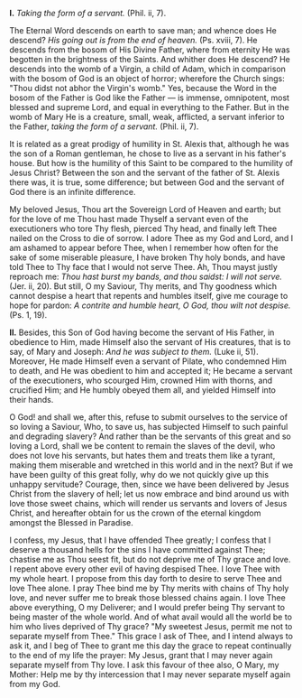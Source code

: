 
**I\.** *Taking the form of a servant.* (Phil. ii, 7).

The Eternal Word descends on earth to save man; and whence does He descend? *His going out is from the end of heaven.* (Ps. xviii, 7). He descends from the bosom of His Divine Father, where from eternity He was begotten in the brightness of the Saints. And whither does He descend? He descends into the womb of a Virgin, a child of Adam, which in comparison with the bosom of God is an object of horror; wherefore the Church sings: \"Thou didst not abhor the Virgin\'s womb.\" Yes, because the Word in the bosom of the Father is God like the Father — is immense, omnipotent, most blessed and supreme Lord, and equal in everything to the Father. But in the womb of Mary He is a creature, small, weak, afflicted, a servant inferior to the Father, *taking the form of a servant.* (Phil. ii, 7).

It is related as a great prodigy of humility in St. Alexis that, although he was the son of a Roman gentleman, he chose to live as a servant in his father\'s house. But how is the humility of this Saint to be compared to the humility of Jesus Christ? Between the son and the servant of the father of St. Alexis there was, it is true, some difference; but between God and the servant of God there is an infinite difference.

My beloved Jesus, Thou art the Sovereign Lord of Heaven and earth; but for the love of me Thou hast made Thyself a servant even of the executioners who tore Thy flesh, pierced Thy head, and finally left Thee nailed on the Cross to die of sorrow. I adore Thee as my God and Lord, and I am ashamed to appear before Thee, when I remember how often for the sake of some miserable pleasure, I have broken Thy holy bonds, and have told Thee to Thy face that I would not serve Thee. Ah, Thou mayst justly reproach me: *Thou hast burst my bands, and thou saidst: I will not serve.* (Jer. ii, 20). But still, O my Saviour, Thy merits, and Thy goodness which cannot despise a heart that repents and humbles itself, give me courage to hope for pardon: *A contrite and humble heart, O God, thou wilt not despise.* (Ps. 1, 19).

**II\.** Besides, this Son of God having become the servant of His Father, in obedience to Him, made Himself also the servant of His creatures, that is to say, of Mary and Joseph: *And he was subject to them.* (Luke ii, 51). Moreover, He made Himself even a servant of Pilate, who condemned Him to death, and He was obedient to him and accepted it; He became a servant of the executioners, who scourged Him, crowned Him with thorns, and crucified Him; and He humbly obeyed them all, and yielded Himself into their hands.

O God! and shall we, after this, refuse to submit ourselves to the service of so loving a Saviour, Who, to save us, has subjected Himself to such painful and degrading slavery? And rather than be the servants of this great and so loving a Lord, shall we be content to remain the slaves of the devil, who does not love his servants, but hates them and treats them like a tyrant, making them miserable and wretched in this world and in the next? But if we have been guilty of this great folly, why do we not quickly give up this unhappy servitude? Courage, then, since we have been delivered by Jesus Christ from the slavery of hell; let us now embrace and bind around us with love those sweet chains, which will render us servants and lovers of Jesus Christ, and hereafter obtain for us the crown of the eternal kingdom amongst the Blessed in Paradise.

I confess, my Jesus, that I have offended Thee greatly; I confess that I deserve a thousand hells for the sins I have committed against Thee; chastise me as Thou seest fit, but do not deprive me of Thy grace and love. I repent above every other evil of having despised Thee. I love Thee with my whole heart. I propose from this day forth to desire to serve Thee and love Thee alone. I pray Thee bind me by Thy merits with chains of Thy holy love, and never suffer me to break those blessed chains again. I love Thee above everything, O my Deliverer; and I would prefer being Thy servant to being master of the whole world. And of what avail would all the world be to him who lives deprived of Thy grace? \"My sweetest Jesus, permit me not to separate myself from Thee.\" This grace I ask of Thee, and I intend always to ask it, and I beg of Thee to grant me this day the grace to repeat continually to the end of my life the prayer: My Jesus, grant that I may never again separate myself from Thy love. I ask this favour of thee also, O Mary, my Mother: Help me by thy intercession that I may never separate myself again from my God.

